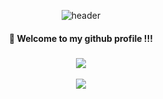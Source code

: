 <div align="center"> 

![header](https://capsule-render.vercel.app/api?type=wave&color=FFA9CE&height=400&text=happyrina&nbsp;◡̈)

#### :wave: Welcome to my github profile !!!

##### 


<img src="https://github-readme-stats.vercel.app/api/top-langs/?username=riniversal@gmail.com&layout=compact"><br><br>
<img src="https://github-readme-stats.vercel.app/api?username=riniversal@gmail.com&show_icons=true">

</div>

